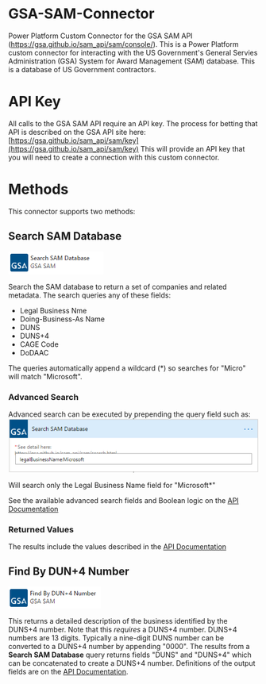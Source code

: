 
# GSA-SAM-Connector

Power Platform Custom Connector for the GSA SAM API (https://gsa.github.io/sam_api/sam/console/). This is a Power Platform custom connector for interacting with the US Government's General Servies Administration (GSA) System for Award Management (SAM) database. This is a database of US Government contractors. 
# API Key
All calls to the GSA SAM API require an API key.  The process for betting that API is described on the GSA API site here: [https://gsa.github.io/sam_api/sam/key](https://gsa.github.io/sam_api/sam/key)
This will provide an API key that you will need to create a connection with this custom connector.
# Methods
This connector supports two methods:
## Search SAM Database
![Search SAM Database](./images/connector.sam.search.png)

Search the SAM database to return a set of companies and related metadata.  The search queries any of these fields:

 - Legal Business Nme
 - Doing-Business-As Name
 - DUNS
 - DUNS+4
 - CAGE Code
 - DoDAAC

The queries automatically append a wildcard (*) so searches for "Micro" will match "Microsoft".  

### Advanced Search
Advanced search can be executed by prepending the query field such as:
![enter image description here](./images/connector.sam.search.advanced.png)

Will search only the Legal Business Name field for "Microsoft*"

See the available advanced search fields and Boolean logic on the  [API Documentation](https://gsa.github.io/sam_api/sam/search.html)

### Returned Values
The results include the values described in the [API Documentation](https://gsa.github.io/sam_api/sam/search.html)

## Find By DUN+4 Number
![enter image description here](./images/connector.sam.duns.png)

This returns a detailed description of the business identified by the DUNS+4 number.  Note that this *requires* a DUNS+4 number.  DUNS+4 numbers are 13 digits.  Typically a nine-digit DUNS number can be converted to a DUNS+4 number by appending "0000".  The results from a **Search SAM Database** query returns fields "DUNS" and "DUNS+4" which can be concatenated to create a DUNS+4 number.
Definitions of the output fields are on the [API Documentation](https://gsa.github.io/sam_api/sam/getdatafields.html).